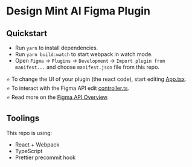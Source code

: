 # Design Mint AI Figma Plugin

## Quickstart

- Run `yarn` to install dependencies.
- Run `yarn build:watch` to start webpack in watch mode.
- Open `Figma` -> `Plugins` -> `Development` -> `Import plugin from manifest...` and choose `manifest.json` file from this repo.

⭐ To change the UI of your plugin (the react code), start editing [App.tsx](./src/app/components/App.tsx).  
⭐ To interact with the Figma API edit [controller.ts](./src/plugin/controller.ts).  
⭐ Read more on the [Figma API Overview](https://www.figma.com/plugin-docs/api/api-overview/).

## Toolings

This repo is using:

- React + Webpack
- TypeScript
- Prettier precommit hook
